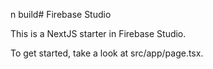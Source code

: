 n build# Firebase Studio

This is a NextJS starter in Firebase Studio.

To get started, take a look at src/app/page.tsx.
